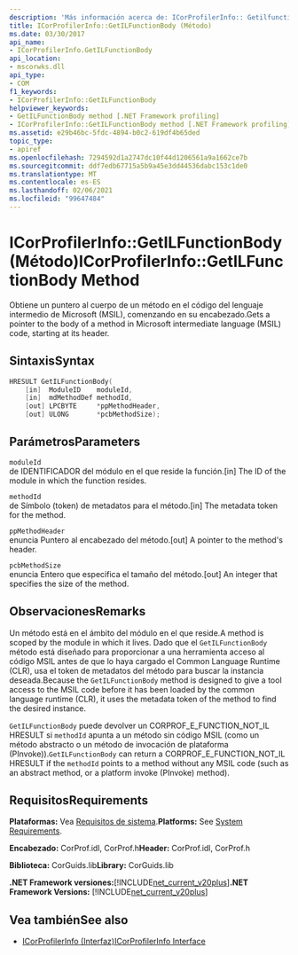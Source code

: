 ```yaml
---
description: 'Más información acerca de: ICorProfilerInfo:: Getilfunctionbody ((método)'
title: ICorProfilerInfo::GetILFunctionBody (Método)
ms.date: 03/30/2017
api_name:
- ICorProfilerInfo.GetILFunctionBody
api_location:
- mscorwks.dll
api_type:
- COM
f1_keywords:
- ICorProfilerInfo::GetILFunctionBody
helpviewer_keywords:
- GetILFunctionBody method [.NET Framework profiling]
- ICorProfilerInfo::GetILFunctionBody method [.NET Framework profiling]
ms.assetid: e29b46bc-5fdc-4894-b0c2-619df4b65ded
topic_type:
- apiref
ms.openlocfilehash: 7294592d1a2747dc10f44d1206561a9a1662ce7b
ms.sourcegitcommit: ddf7edb67715a5b9a45e3dd44536dabc153c1de0
ms.translationtype: MT
ms.contentlocale: es-ES
ms.lasthandoff: 02/06/2021
ms.locfileid: "99647484"
---
```

# <a name="icorprofilerinfogetilfunctionbody-method"></a><span data-ttu-id="3aeb2-103">ICorProfilerInfo::GetILFunctionBody (Método)</span><span class="sxs-lookup"><span data-stu-id="3aeb2-103">ICorProfilerInfo::GetILFunctionBody Method</span></span>

<span data-ttu-id="3aeb2-104">Obtiene un puntero al cuerpo de un método en el código del lenguaje intermedio de Microsoft (MSIL), comenzando en su encabezado.</span><span class="sxs-lookup"><span data-stu-id="3aeb2-104">Gets a pointer to the body of a method in Microsoft intermediate language (MSIL) code, starting at its header.</span></span>  
  
## <a name="syntax"></a><span data-ttu-id="3aeb2-105">Sintaxis</span><span class="sxs-lookup"><span data-stu-id="3aeb2-105">Syntax</span></span>  
  
```cpp  
HRESULT GetILFunctionBody(  
    [in]  ModuleID    moduleId,  
    [in]  mdMethodDef methodId,  
    [out] LPCBYTE     *ppMethodHeader,  
    [out] ULONG       *pcbMethodSize);  
```  
  
## <a name="parameters"></a><span data-ttu-id="3aeb2-106">Parámetros</span><span class="sxs-lookup"><span data-stu-id="3aeb2-106">Parameters</span></span>  

 `moduleId`  
 <span data-ttu-id="3aeb2-107">de IDENTIFICADOR del módulo en el que reside la función.</span><span class="sxs-lookup"><span data-stu-id="3aeb2-107">[in] The ID of the module in which the function resides.</span></span>  
  
 `methodId`  
 <span data-ttu-id="3aeb2-108">de Símbolo (token) de metadatos para el método.</span><span class="sxs-lookup"><span data-stu-id="3aeb2-108">[in] The metadata token for the method.</span></span>  
  
 `ppMethodHeader`  
 <span data-ttu-id="3aeb2-109">enuncia Puntero al encabezado del método.</span><span class="sxs-lookup"><span data-stu-id="3aeb2-109">[out] A pointer to the method's header.</span></span>  
  
 `pcbMethodSize`  
 <span data-ttu-id="3aeb2-110">enuncia Entero que especifica el tamaño del método.</span><span class="sxs-lookup"><span data-stu-id="3aeb2-110">[out] An integer that specifies the size of the method.</span></span>  
  
## <a name="remarks"></a><span data-ttu-id="3aeb2-111">Observaciones</span><span class="sxs-lookup"><span data-stu-id="3aeb2-111">Remarks</span></span>  

 <span data-ttu-id="3aeb2-112">Un método está en el ámbito del módulo en el que reside.</span><span class="sxs-lookup"><span data-stu-id="3aeb2-112">A method is scoped by the module in which it lives.</span></span> <span data-ttu-id="3aeb2-113">Dado que el `GetILFunctionBody` método está diseñado para proporcionar a una herramienta acceso al código MSIL antes de que lo haya cargado el Common Language Runtime (CLR), usa el token de metadatos del método para buscar la instancia deseada.</span><span class="sxs-lookup"><span data-stu-id="3aeb2-113">Because the `GetILFunctionBody` method is designed to give a tool access to the MSIL code before it has been loaded by the common language runtime (CLR), it uses the metadata token of the method to find the desired instance.</span></span>  
  
 <span data-ttu-id="3aeb2-114">`GetILFunctionBody` puede devolver un CORPROF_E_FUNCTION_NOT_IL HRESULT si `methodId` apunta a un método sin código MSIL (como un método abstracto o un método de invocación de plataforma (PInvoke)).</span><span class="sxs-lookup"><span data-stu-id="3aeb2-114">`GetILFunctionBody` can return a CORPROF_E_FUNCTION_NOT_IL HRESULT if the `methodId` points to a method without any MSIL code (such as an abstract method, or a platform invoke (PInvoke) method).</span></span>  
  
## <a name="requirements"></a><span data-ttu-id="3aeb2-115">Requisitos</span><span class="sxs-lookup"><span data-stu-id="3aeb2-115">Requirements</span></span>  

 <span data-ttu-id="3aeb2-116">**Plataformas:** Vea [Requisitos de sistema](../../get-started/system-requirements.md).</span><span class="sxs-lookup"><span data-stu-id="3aeb2-116">**Platforms:** See [System Requirements](../../get-started/system-requirements.md).</span></span>  
  
 <span data-ttu-id="3aeb2-117">**Encabezado:** CorProf.idl, CorProf.h</span><span class="sxs-lookup"><span data-stu-id="3aeb2-117">**Header:** CorProf.idl, CorProf.h</span></span>  
  
 <span data-ttu-id="3aeb2-118">**Biblioteca:** CorGuids.lib</span><span class="sxs-lookup"><span data-stu-id="3aeb2-118">**Library:** CorGuids.lib</span></span>  
  
 <span data-ttu-id="3aeb2-119">**.NET Framework versiones:**[!INCLUDE[net_current_v20plus](../../../../includes/net-current-v20plus-md.md)]</span><span class="sxs-lookup"><span data-stu-id="3aeb2-119">**.NET Framework Versions:** [!INCLUDE[net_current_v20plus](../../../../includes/net-current-v20plus-md.md)]</span></span>  
  
## <a name="see-also"></a><span data-ttu-id="3aeb2-120">Vea también</span><span class="sxs-lookup"><span data-stu-id="3aeb2-120">See also</span></span>

- [<span data-ttu-id="3aeb2-121">ICorProfilerInfo (Interfaz)</span><span class="sxs-lookup"><span data-stu-id="3aeb2-121">ICorProfilerInfo Interface</span></span>](icorprofilerinfo-interface.md)
